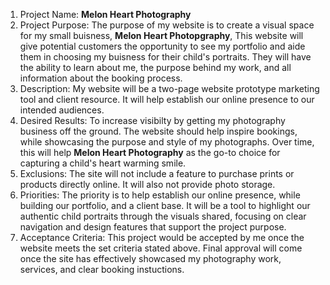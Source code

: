 1. Project Name: **Melon Heart Photography**
2. Project Purpose: The purpose of my website is to create a visual space for my small buisness, **Melon Heart Photopgraphy**,  This website will give potential customers the opportunity to see my portfolio and aide them in choosing my buisness for their child's portraits. They will have the ability to learn about me, the purpose behind my work, and all information about the booking process. 
3. Description: My website will be a two-page website prototype marketing tool and client resource. It will help establish our online presence to our intended audiences. 
4. Desired Results: To increase visibilty by getting my photography business off the ground. The website should help inspire bookings, while showcasing the purpose and style of my photographs. Over time, this will help **Melon Heart Photography** as the go-to choice for capturing a child's heart warming smile. 
5. Exclusions: The site will not include a feature to purchase prints or products directly online. It will also not provide photo storage. 
6. Priorities: The priority is to help establish our online presence, while building our portfolio, and a client base. It will be a tool to highlight our authentic child portraits through the visuals shared, focusing on clear navigation and design features that support the project purpose. 
7. Acceptance Criteria: This project would be accepted by me once the website meets the set criteria stated above. Final approval will come once the site has effectively showcased my photography work, services, and clear booking instuctions. 